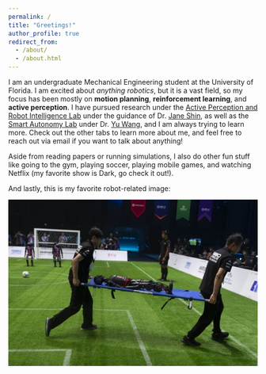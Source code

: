 ```yaml
---
permalink: /
title: "Greetings!"
author_profile: true
redirect_from: 
  - /about/
  - /about.html
---
```


I am an undergraduate Mechanical Engineering student at the University of Florida. I am excited about *anything robotics*, but it is a vast field, so my focus has been mostly on **motion planning**, **reinforcement learning**, and **active perception**. I have pursued research under the [Active Perception and Robot Intelligence Lab](https://janeshin-website.github.io/) under the guidance of Dr. [Jane Shin](https://janeshin-website.github.io/people/jane/), as well as the [Smart Autonomy Lab](https://faculty.eng.ufl.edu/smart-autonomy-lab/) under Dr. [Yu Wang](https://sites.google.com/view/y-wang), and I am always trying to learn more. Check out the other tabs to learn more about me, and feel free to reach out via email if you want to talk about anything!

Aside from reading papers or running simulations, I also do other fun stuff like going to the gym, playing soccer, playing mobile games, and watching Netflix (my favorite show is Dark, go check it out!).

And lastly, this is my favorite robot-related image:

![alt text](images/robot_down.webp)
